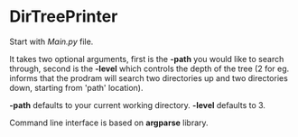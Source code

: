 # DirTreePrinter

Start with *Main.py* file. 

It takes two optional arguments, first is the **-path** you would like to search through, second is the **-level** which controls the depth of the tree (2 for eg. informs that the prodram will search two directories up and two directories down, starting from 'path' location).

**-path** defaults to your current working directory.
**-level** defaults to 3.

Command line interface is based on **argparse** library.
